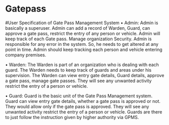 # Gatepass
#User Specification of Gate Pass Management System
• Admin:
Admin is basically a superuser. Admin can add a record of Warden, Guard, can approve a gate pass, restrict the entry of any person or vehicle. Admin will keep track of each Gate pass. Manage organization Security. Admin is responsible for any error in the system. So, he needs to get altered at any point in time. Admin should keep tracking each person and vehicle entering company premises.

• Warden:
The Warden is part of an organization who is dealing with each guard. The Warden needs to keep track of guards and areas under his supervision. The Warden can view entry gate details, Guard details, approve a gate pass, manage gate passes. They will see any unwanted activity restrict the entry of a person or vehicle.

• Guard:
Guard is the basic unit of the Gate Pass Management system. Guard can view entry gate details, whether a gate pass is approved or not. They would allow only if the gate pass is approved. They will see any unwanted activity restrict the entry of a person or vehicle. Guards are there to just follow the instruction given by higher authority via GPMS.
